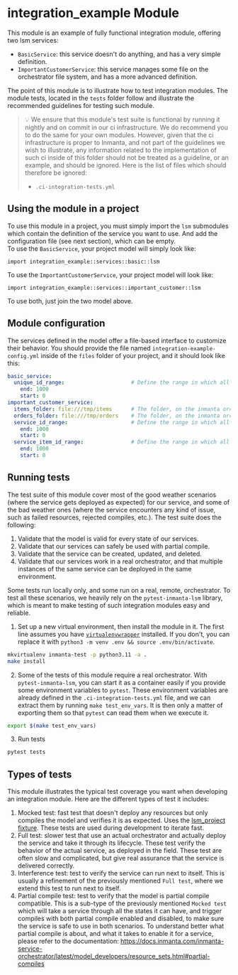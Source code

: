 # integration_example Module

This module is an example of fully functional integration module, offering two lsm services:
- `BasicService`: this service doesn't do anything, and has a very simple definition.
- `ImportantCustomerService`: this service manages some file on the orchestrator file system, and has a more advanced definition.

The point of this module is to illustrate how to test integration modules.  The module tests, located in the `tests` folder follow and illustrate the recommended guidelines for testing such module.

> :bulb: We ensure that this module's test suite is functional by running it nightly and on commit in our ci infrastructure.  We do recommend you to do the same for your own modules.  However, given that the ci infrastructure is proper to Inmanta, and not part of the guidelines we wish to illustrate, any information related to the implementation of such ci inside of this folder should not be treated as a guideline, or an example, and should be ignored.  Here is the list of files which should therefore be ignored:
> - `.ci-integration-tests.yml`

## Using the module in a project

To use this module in a project, you must simply import the `lsm` submodules which contain the definition of the service you want to use.  And add the configuration file (see next section), which can be empty.  
To use the `BasicService`, your project model will simply look like:
```
import integration_example::services::basic::lsm
```

To use the `ImportantCustomerService`, your project model will look like:
```
import integration_example::services::important_customer::lsm
```

To use both, just join the two model above.

## Module configuration

The services defined in the model offer a file-based interface to customize their behavior.  You should provide the file named `integration-example-config.yml` inside of the `files` folder of your project, and it should look like this:
```yaml
basic_service:
  unique_id_range:                     # Define the range in which all unique ids we allocate to the service instance should be in.
    end: 1000
    start: 0
important_customer_service:
  items_folder: file:///tmp/items      # The folder, on the inmanta orchestrator, where the items file should be created
  orders_folder: file:///tmp/orders    # The folder, on the inmanta orchestrator, where the orders file should be created
  service_id_range:                    # Define the range in which all service ids we allocate to the service instance should be in.
    end: 1000
    start: 0
  service_item_id_range:               # Define the range in which all ids we allocate to the service items should be in.
    end: 1000
    start: 0

```

## Running tests

The test suite of this module cover most of the good weather scenarios (where the service gets deployed as expected) for our service, and some of the bad weather ones (where the service encounters any kind of issue, such as failed resources, rejected compiles, etc.).  The test suite does the following:
1. Validate that the model is valid for every state of our services.
2. Validate that our services can safely be used with partial compile.
3. Validate that the service can be created, updated, and deleted.
4. Validate that our services work in a real orchestrator, and that multiple instances of the same service can be deployed in the same environment.

Some tests run locally only, and some run on a real, remote, orchestrator. To test all these scenarios, we heavily rely on the `pytest-inmanta-lsm` library, which is meant to make testing of such integration modules easy and reliable.

1. Set up a new virtual environment, then install the module in it. The first line assumes you have [``virtualenvwrapper``](https://virtualenvwrapper.readthedocs.io/en/latest/install.html#basic-installation)
installed. If you don't, you can replace it with `python3 -m venv .env && source .env/bin/activate`.

```bash
mkvirtualenv inmanta-test -p python3.11 -a .
make install
```

2. Some of the tests of this module require a real orchestrator.  With `pytest-inmanta-lsm`, you can start it as a container easily if you provide some environment variables to `pytest`.  These environment variables are already defined in the `.ci-integration-tests.yml` file, and we can extract them by running `make test_env_vars`.  It is then only a matter of exporting them so that `pytest` can read them when we execute it.

```bash
export $(make test_env_vars)
```

3. Run tests

```bash
pytest tests
```

## Types of tests

This module illustrates the typical test coverage you want when developing an integration module.  Here are the different types of test it includes:
1. Mocked test: fast test that doesn't deploy any resources but only compiles the model and verifies it is as expected. Uses the [lsm_project fixture](https://github.com/inmanta/pytest-inmanta-lsm?tab=readme-ov-file#second-case-mocking-the-lsm-api). These tests are used during development to iterate fast.
2. Full test: slower test that use an actual orchestrator and actually deploy the service and take it through its lifecycle. These test verify the behavior of the actual service, as deployed in the field. These test are often slow and complicated, but give real assurance that the service is delivered correctly.
3. Interference test: test to verify the service can run next to itself.  This is usually a refinement of the previously mentioned `Full test`, where we extend this test to run next to itself. 
4. Partial compile test: test to verify that the model is partial compile compatible.  This is a sub-type of the previously mentioned `Mocked test` which will take a service through all the states it can have, and trigger compiles with both partial compile enabled and disabled, to make sure the service is safe to use in both scenarios.  To understand better what partial compile is about, and what it takes to enable it for a service, please refer to the documentation: https://docs.inmanta.com/inmanta-service-orchestrator/latest/model_developers/resource_sets.html#partial-compiles
